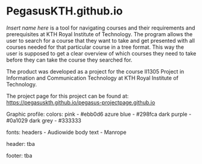 # PegasusKTH.github.io

*Insert name here* is a tool for navigating courses and their requirements and prerequisites at KTH Royal Institute of Technology. The program allows the user to search for a course that they want to take and get presented with all courses needed for that particular course in a tree format. This way the user is supposed to get a clear overview of which courses they need to take before they can take the course they searched for.

The product was developed as a project for the course II1305  Project in Information and Communication Technology at KTH Royal Institute of Technology.

The project page for this project can be found at: https://pegasuskth.github.io/pegasus-projectpage.github.io


Graphic profile:
colors:
pink - #ebb0d6
azure blue - #298fca
dark purple - #0a1029
dark grey - #333333

fonts:
headers - Audiowide
body text - Manrope

header:
tba

footer:
tba
